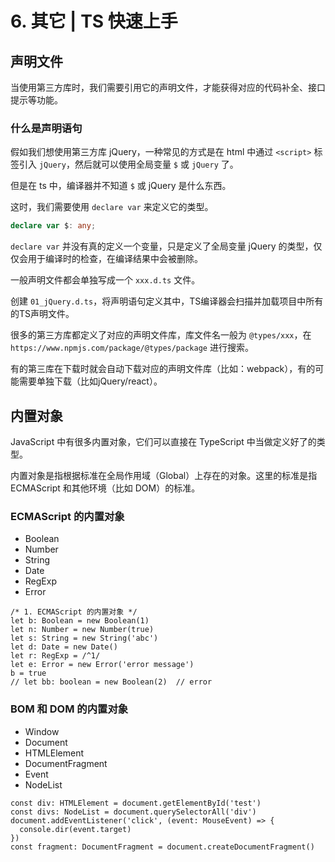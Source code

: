 # 6. 其它 | TS 快速上手

## 声明文件

当使用第三方库时，我们需要引用它的声明文件，才能获得对应的代码补全、接口提示等功能。

### 什么是声明语句

假如我们想使用第三方库 jQuery，一种常见的方式是在 html 中通过 `<script>` 标签引入 `jQuery`，然后就可以使用全局变量 `$` 或 `jQuery` 了。

但是在 ts 中，编译器并不知道 `$` 或 jQuery 是什么东西。

这时，我们需要使用 `declare var` 来定义它的类型。

```typescript
declare var $: any;
```

`declare var` 并没有真的定义一个变量，只是定义了全局变量 jQuery 的类型，仅仅会用于编译时的检查，在编译结果中会被删除。

一般声明文件都会单独写成一个 `xxx.d.ts` 文件。

创建 `01_jQuery.d.ts`，将声明语句定义其中，TS编译器会扫描并加载项目中所有的TS声明文件。

很多的第三方库都定义了对应的声明文件库，库文件名一般为 `@types/xxx`，在 `https://www.npmjs.com/package/@types/package` 进行搜索。

有的第三库在下载时就会自动下载对应的声明文件库（比如：webpack），有的可能需要单独下载（比如jQuery/react）。

## 内置对象

JavaScript 中有很多内置对象，它们可以直接在 TypeScript 中当做定义好了的类型。

内置对象是指根据标准在全局作用域（Global）上存在的对象。这里的标准是指 ECMAScript 和其他环境（比如 DOM）的标准。

### ECMAScript 的内置对象

- Boolean
- Number
- String
- Date
- RegExp
- Error
```
/* 1. ECMAScript 的内置对象 */
let b: Boolean = new Boolean(1)
let n: Number = new Number(true)
let s: String = new String('abc')
let d: Date = new Date()
let r: RegExp = /^1/
let e: Error = new Error('error message')
b = true
// let bb: boolean = new Boolean(2)  // error
```
### BOM 和 DOM 的内置对象

- Window
- Document
- HTMLElement
- DocumentFragment
- Event
- NodeList 
```
const div: HTMLElement = document.getElementById('test')
const divs: NodeList = document.querySelectorAll('div')
document.addEventListener('click', (event: MouseEvent) => {
  console.dir(event.target)
})
const fragment: DocumentFragment = document.createDocumentFragment()
```